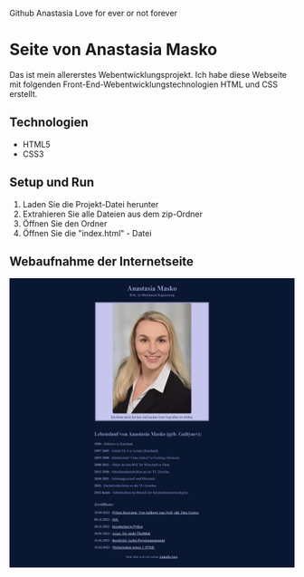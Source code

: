 Github Anastasia Love for ever or not forever

# Seite von Anastasia Masko
Das ist mein allererstes Webentwicklungsprojekt. Ich habe diese Webseite mit folgenden Front-End-Webentwicklungstechnologien HTML und CSS erstellt. 

## Technologien
* HTML5
* CSS3

## Setup und Run
1. Laden Sie die Projekt-Datei herunter 
2. Extrahieren Sie alle Dateien aus dem zip-Ordner
3. Öffnen Sie den Ordner
4. Öffnen Sie die "index.html" - Datei

## Webaufnahme der Internetseite
![Screenshot der Onepage](./Webaufnahme_Lebenslauf_Masko.jpeg)
